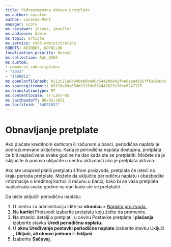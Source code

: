 ```yaml
---
title: Podrazumevana obnova pretplate
ms.author: cmcatee
author: cmcatee-MSFT
manager: scotv
ms.reviewer: jkinma, jmueller
ms.audience: Admin
ms.topic: article
ms.service: o365-administration
ROBOTS: NOINDEX, NOFOLLOW
localization_priority: Normal
ms.collection: Adm_O365
ms.custom:
- commerce_subscriptions
- "3043"
- "1500012"
ms.openlocfilehash: 9113c21a6b840abbbe86c54a9b6e41f4e61aa4916ff6a96ecd8f5170640bcd95
ms.sourcegitcommit: b5f7da89a650d2915dc652449623c78be6247175
ms.translationtype: MT
ms.contentlocale: sr-Latn-RS
ms.lasthandoff: 08/05/2021
ms.locfileid: "54031852"
---
```

# <a name="renewing-your-subscription"></a>Obnavljanje pretplate

Ako plaćate kreditnom karticom ili računom u banci, periodična naplata je podrazumevano uključena. Kada je periodična naplata dostupna, pretplata će biti naplaćivana svake godine na dan kada ste se pretplatiti. Možete da je isključite ili ponovo uključite u centru aktivnosti ako je pretplata aktivna.

Ako ste unapred platili pretplatu šifrom proizvoda, pretplata će isteći na kraju perioda pretplate. Možete da uključite periodičnu naplatu i obezbedite informacije o kreditnoj kartici ili računu u banci, kako bi se vaša pretplata naplaćivala svake godine na dan kada ste se pretplatiti.

Da biste uključili periodičnu naplatu:

1. U centru za administaciju idite na **stranicu**  >  [Naplata proizvoda.](https://go.microsoft.com/fwlink/p/?linkid=842054)
2. Na **kartici** Proizvodi izaberite pretplatu koju želite da promenite.
3. Na stranici detalji o pretplati, u okviru Postavke pretplate i **plaćanja** izaberite stavku **Uredi periodičnu naplatu.**
4. U **oknu Uređivanje postavki periodične naplate** izaberite stavku Uključi **,** **Uključi, ali obnovi jednom** ili **Isključi**.
5. Izaberite **Sačuvaj**. 